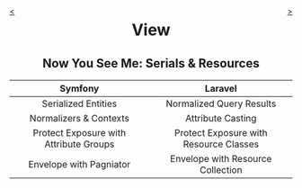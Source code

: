 <div style="float: right;">

[>](./index-3.md)

</div>
<div style="float: left;">

[<](./view-4.md)

</div>

<center>

View
====

Now You See Me: Serials & Resources
-----------------------------------

</center>

Symfony | Laravel
:---:|:---:
Serialized Entities | Normalized Query Results
Normalizers & Contexts | Attribute Casting
Protect Exposure with Attribute Groups | Protect Exposure with Resource Classes
Envelope with Pagniator | Envelope with Resource Collection
